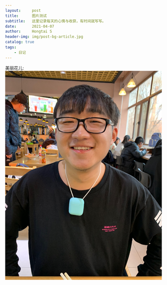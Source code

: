 ```yaml
---
layout:     post
title:      图片测试
subtitle:   这里记录每天的心情与收获，有时间就写写。
date:       2021-04-07
author:     Hongtai S
header-img: img/post-bg-article.jpg
catalog: true
tags:
    - 日记
---
```



美丽花儿:
![hua](https://github.com/Hongtai-S/Hongtai-S.github.io/blob/master/img/Hongtai-S.jpg "hua")
